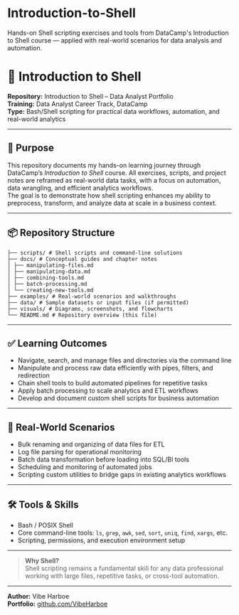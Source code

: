 # Introduction-to-Shell
Hands-on Shell scripting exercises and tools from DataCamp's Introduction to Shell course — applied with real-world scenarios for data analysis and automation.

# 🐚 Introduction to Shell

**Repository:** Introduction to Shell – Data Analyst Portfolio  
**Training:** Data Analyst Career Track, DataCamp  
**Type:** Bash/Shell scripting for practical data workflows, automation, and real-world analytics

---

## 🎯 Purpose

This repository documents my hands-on learning journey through DataCamp’s *Introduction to Shell* course. All exercises, scripts, and project notes are reframed as real-world data tasks, with a focus on automation, data wrangling, and efficient analytics workflows.  
The goal is to demonstrate how shell scripting enhances my ability to preprocess, transform, and analyze data at scale in a business context.

---

## 📦 Repository Structure

```
├── scripts/ # Shell scripts and command-line solutions
├── docs/ # Conceptual guides and chapter notes
│ ├── manipulating-files.md
│ ├── manipulating-data.md
│ ├── combining-tools.md
│ ├── batch-processing.md
│ └── creating-new-tools.md
├── examples/ # Real-world scenarios and walkthroughs
├── data/ # Sample datasets or input files (if permitted)
├── visuals/ # Diagrams, screenshots, and flowcharts
└── README.md # Repository overview (this file)
```

---

## ✅ Learning Outcomes

- Navigate, search, and manage files and directories via the command line
- Manipulate and process raw data efficiently with pipes, filters, and redirection
- Chain shell tools to build automated pipelines for repetitive tasks
- Apply batch processing to scale analytics and ETL workflows
- Develop and document custom shell scripts for business automation

---

## 💼 Real-World Scenarios

- Bulk renaming and organizing of data files for ETL
- Log file parsing for operational monitoring
- Batch data transformation before loading into SQL/BI tools
- Scheduling and monitoring of automated jobs
- Scripting custom utilities to bridge gaps in existing analytics workflows

---

## 🛠️ Tools & Skills

- Bash / POSIX Shell
- Core command-line tools: `ls`, `grep`, `awk`, `sed`, `sort`, `uniq`, `find`, `xargs`, etc.
- Scripting, permissions, and execution environment setup

---

> **Why Shell?**  
> Shell scripting remains a fundamental skill for any data professional working with large files, repetitive tasks, or cross-tool automation.

---

**Author:** Vibe Harboe  
**Portfolio:** [github.com/VibeHarboe](https://github.com/VibeHarboe)
